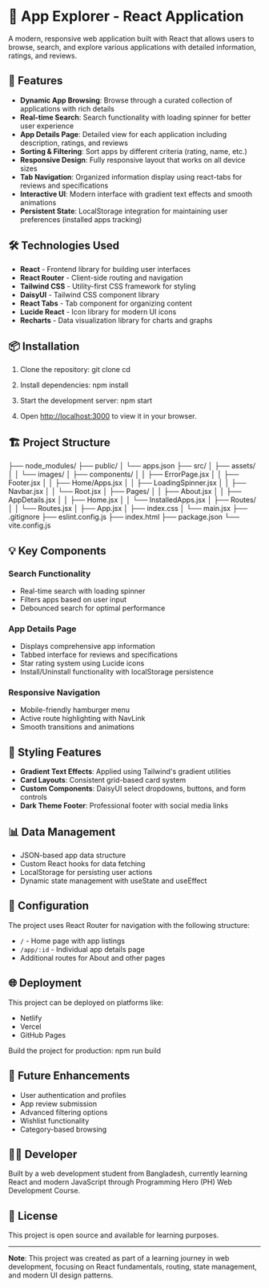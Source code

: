 # 📱 App Explorer - React Application

A modern, responsive web application built with React that allows users to browse, search, and explore various applications with detailed information, ratings, and reviews.

## 🚀 Features

- **Dynamic App Browsing**: Browse through a curated collection of applications with rich details
- **Real-time Search**: Search functionality with loading spinner for better user experience
- **App Details Page**: Detailed view for each application including description, ratings, and reviews
- **Sorting & Filtering**: Sort apps by different criteria (rating, name, etc.)
- **Responsive Design**: Fully responsive layout that works on all device sizes
- **Tab Navigation**: Organized information display using react-tabs for reviews and specifications
- **Interactive UI**: Modern interface with gradient text effects and smooth animations
- **Persistent State**: LocalStorage integration for maintaining user preferences (installed apps tracking)

## 🛠️ Technologies Used

- **React** - Frontend library for building user interfaces
- **React Router** - Client-side routing and navigation
- **Tailwind CSS** - Utility-first CSS framework for styling
- **DaisyUI** - Tailwind CSS component library
- **React Tabs** - Tab component for organizing content
- **Lucide React** - Icon library for modern UI icons
- **Recharts** - Data visualization library for charts and graphs

## 📦 Installation

1. Clone the repository:
git clone <your-repository-url>
cd <project-folder>


2. Install dependencies:
npm install


3. Start the development server:
npm start


4. Open [http://localhost:3000](http://localhost:3000) to view it in your browser.

## 🏗️ Project Structure

├── node_modules/
├── public/
│ └── apps.json
├── src/
│ ├── assets/
│ │ └── images/
│ ├── components/
│ │ ├── ErrorPage.jsx
│ │ ├── Footer.jsx
│ │ ├── Home/Apps.jsx
│ │ ├── LoadingSpinner.jsx
│ │ ├── Navbar.jsx
│ │ └── Root.jsx
│ ├── Pages/
│ │ ├── About.jsx
│ │ ├── AppDetails.jsx
│ │ ├── Home.jsx
│ │ └── InstalledApps.jsx
│ ├── Routes/
│ │ └── Routes.jsx
│ ├── App.jsx
│ ├── index.css
│ └── main.jsx
├── .gitignore
├── eslint.config.js
├── index.html
├── package.json
└── vite.config.js


## 💡 Key Components

### Search Functionality
- Real-time search with loading spinner
- Filters apps based on user input
- Debounced search for optimal performance

### App Details Page
- Displays comprehensive app information
- Tabbed interface for reviews and specifications
- Star rating system using Lucide icons
- Install/Uninstall functionality with localStorage persistence

### Responsive Navigation
- Mobile-friendly hamburger menu
- Active route highlighting with NavLink
- Smooth transitions and animations

## 🎨 Styling Features

- **Gradient Text Effects**: Applied using Tailwind's gradient utilities
- **Card Layouts**: Consistent grid-based card system
- **Custom Components**: DaisyUI select dropdowns, buttons, and form controls
- **Dark Theme Footer**: Professional footer with social media links

## 📊 Data Management

- JSON-based app data structure
- Custom React hooks for data fetching
- LocalStorage for persisting user actions
- Dynamic state management with useState and useEffect

## 🔧 Configuration

The project uses React Router for navigation with the following structure:
- `/` - Home page with app listings
- `/app/:id` - Individual app details page
- Additional routes for About and other pages

## 🌐 Deployment

This project can be deployed on platforms like:
- Netlify
- Vercel
- GitHub Pages

Build the project for production:
npm run build


## 📝 Future Enhancements

- User authentication and profiles
- App review submission
- Advanced filtering options
- Wishlist functionality
- Category-based browsing

## 👨‍💻 Developer

Built by a web development student from Bangladesh, currently learning React and modern JavaScript through Programming Hero (PH) Web Development Course.

## 📄 License

This project is open source and available for learning purposes.

---

**Note**: This project was created as part of a learning journey in web development, focusing on React fundamentals, routing, state management, and modern UI design patterns.
